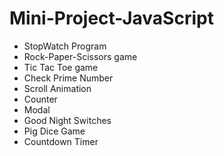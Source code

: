 # Mini-Project-JavaScript
- StopWatch Program
- Rock-Paper-Scissors game
- Tic Tac Toe game
- Check Prime Number
- Scroll Animation
- Counter
- Modal
- Good Night Switches
- Pig Dice Game
- Countdown Timer
